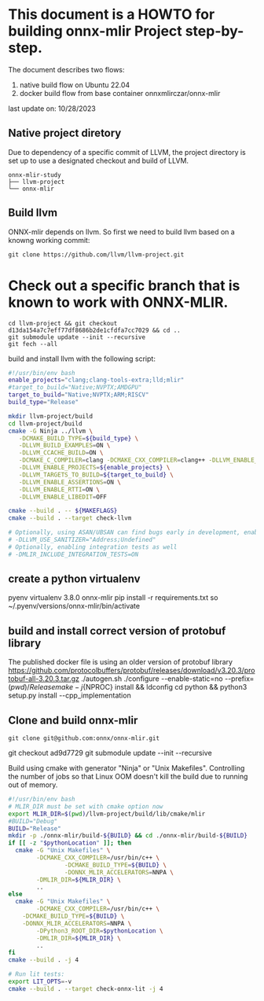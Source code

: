 # This document is a HOWTO for building onnx-mlir Project step-by-step.

The document describes two flows:
1. native build flow on Ubuntu 22.04
2. docker build flow from base container onnxmlirczar/onnx-mlir 

last update on: 10/28/2023

## Native project diretory
Due to dependency of a specific commit of LLVM, the project directory is set up to use a designated checkout and build
of LLVM.

```tree
onnx-mlir-study
├── llvm-project
└── onnx-mlir
```

## Build llvm
ONNX-mlir depends on llvm. So first we need to build llvm based on a knowng working commit:

	git clone https://github.com/llvm/llvm-project.git

# Check out a specific branch that is known to work with ONNX-MLIR.
	cd llvm-project && git checkout d13da154a7c7eff77df8686b2de1cfdfa7cc7029 && cd ..
	git submodule update --init --recursive
	git fech --all

build and install llvm with the following script:

```bash
#!/usr/bin/env bash
enable_projects="clang;clang-tools-extra;lld;mlir"
#target_to_build="Native;NVPTX;AMDGPU"
target_to_build="Native;NVPTX;ARM;RISCV"
build_type="Release"

mkdir llvm-project/build
cd llvm-project/build
cmake -G Ninja ../llvm \
   -DCMAKE_BUILD_TYPE=${build_type} \
   -DLLVM_BUILD_EXAMPLES=ON \
   -DLLVM_CCACHE_BUILD=ON \
   -DCMAKE_C_COMPILER=clang -DCMAKE_CXX_COMPILER=clang++ -DLLVM_ENABLE_LLD=ON \
   -DLLVM_ENABLE_PROJECTS=${enable_projects} \
   -DLLVM_TARGETS_TO_BUILD=${target_to_build} \
   -DLLVM_ENABLE_ASSERTIONS=ON \
   -DLLVM_ENABLE_RTTI=ON \
   -DLLVM_ENABLE_LIBEDIT=OFF

cmake --build . -- ${MAKEFLAGS}
cmake --build . --target check-llvm

# Optionally, using ASAN/UBSAN can find bugs early in development, enable with:
# -DLLVM_USE_SANITIZER="Address;Undefined" 
# Optionally, enabling integration tests as well
# -DMLIR_INCLUDE_INTEGRATION_TESTS=ON
```

## create a python virtualenv
pyenv virtualenv 3.8.0 onnx-mlir
pip install -r requirements.txt
so ~/.pyenv/versions/onnx-mlir/bin/activate

## build and install correct version of protobuf library
The published docker file is using an older version of protobuf library
https://github.com/protocolbuffers/protobuf/releases/download/v3.20.3/protobuf-all-3.20.3.tar.gz
./autogen.sh 
./configure --enable-static=no --prefix=$(pwd)/Release
make -j${NPROC} install && ldconfig 
cd python && python3 setup.py install --cpp_implementation 


## Clone and build onnx-mlir
	git clone git@github.com:onnx/onnx-mlir.git
  git checkout ad9d7729
	git submodule update --init --recursive

Build using cmake with generator "Ninja" or "Unix Makefiles".
Controlling the number of jobs so that Linux OOM doesn't kill the build
due to running out of memory.

```bash
#!/usr/bin/env bash
# MLIR_DIR must be set with cmake option now
export MLIR_DIR=$(pwd)/llvm-project/build/lib/cmake/mlir
#BUILD="Debug"
BUILD="Release"
mkdir -p ./onnx-mlir/build-${BUILD} && cd ./onnx-mlir/build-${BUILD}
if [[ -z "$pythonLocation" ]]; then
  cmake -G "Unix Makefiles" \
        -DCMAKE_CXX_COMPILER=/usr/bin/c++ \
				-DCMAKE_BUILD_TYPE=${BUILD} \
				-DONNX_MLIR_ACCELERATORS=NNPA \
        -DMLIR_DIR=${MLIR_DIR} \
        ..
else
  cmake -G "Unix Makefiles" \
        -DCMAKE_CXX_COMPILER=/usr/bin/c++ \
	-DCMAKE_BUILD_TYPE=${BUILD} \
	-DONNX_MLIR_ACCELERATORS=NNPA \
        -DPython3_ROOT_DIR=$pythonLocation \
        -DMLIR_DIR=${MLIR_DIR} \
        ..
fi
cmake --build . -j 4

# Run lit tests:
export LIT_OPTS=-v
cmake --build . --target check-onnx-lit -j 4
```
